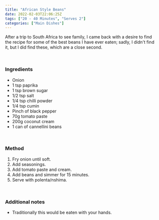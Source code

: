 ```yaml
---
title: "African Style Beans"
date: 2022-02-03T22:06:25Z
tags: ["20 - 40 Minutes", "Serves 2"]
categories: ["Main Dishes"]
---
```

After a trip to South Africa to see family, I came back with a desire to find the recipe for some of the best beans I have ever eaten; sadly, I didn't find it, but I did find these, which are a close second.
&nbsp;

&nbsp;
### Ingredients
* Onion
* 1 tsp paprika
* 1 tsp brown sugar
* 1/2 tsp salt
* 1/4 tsp chilli powder
* 1/4 tsp cumin
* Pinch of black pepper
* 70g tomato paste
* 200g coconut cream
* 1 can of cannellini beans
&nbsp;

&nbsp;
### Method
1. Fry onion until soft.
2. Add seasonings.
3. Add tomato paste and cream.
4. Add beans and simmer for 15 minutes.
5. Serve with polenta/nshima.
&nbsp;

&nbsp;
### Additional notes
* Traditionally this would be eaten with your hands.

